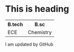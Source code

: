 <h1>This is heading</h1>
<table boder="2">
<tr>
<th>B.tech</th>
<th>B.sc</th>
</tr>
<tr>
<td>ECE</td>
<td>Chemistry</td>
</tr>
</table>
<p>I am updated by GitHub</p>

